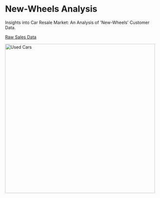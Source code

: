 # New-Wheels Analysis

Insights into Car Resale Market: An Analysis of 'New-Wheels' Customer Data.

[Raw Sales Data](https://drive.google.com/drive/folders/18CFt6641JIWW1ZD9vIQ6DNLRJjxyYldN?usp=share_link)



<img width="491" alt="Used Cars" src="https://user-images.githubusercontent.com/115426348/210183627-2e033c1e-97dd-4aa6-b241-c998ef04fdf1.png">
